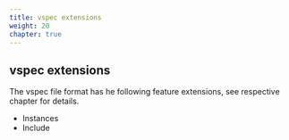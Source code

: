 ```yaml
---
title: vspec extensions
weight: 20
chapter: true
---
```


## vspec extensions

The vspec file format has he following feature extensions, see respective chapter for details.
* Instances
* Include
